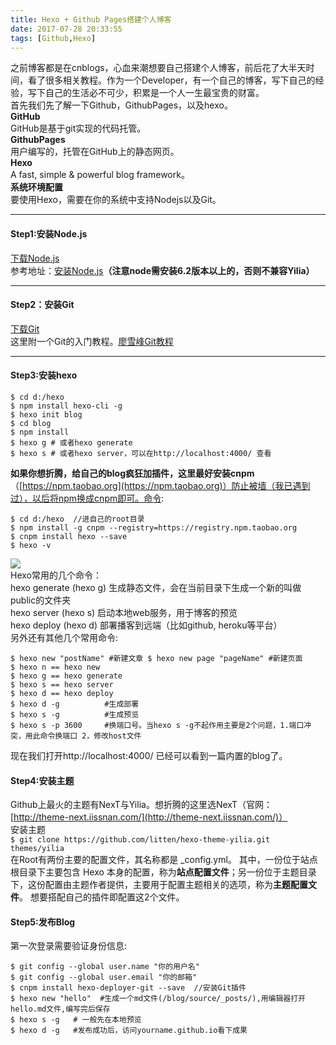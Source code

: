 ```yaml
---
title: Hexo + Github Pages搭建个人博客 
date: 2017-07-28 20:33:55
tags: [Github,Hexo]
---
```


之前博客都是在cnblogs，心血来潮想要自己搭建个人博客，前后花了大半天时间，看了很多相关教程。作为一个Developer，有一个自己的博客，写下自己的经验，写下自己的生活必不可少，积累是一个人一生最宝贵的财富。    
首先我们先了解一下Github，GithubPages，以及hexo。  
**GitHub**    
GitHub是基于git实现的代码托管。  
**GithubPages**  
用户编写的，托管在GitHub上的静态网页。  
**Hexo**   
A fast, simple & powerful blog framework。  
**系统环境配置**  
要使用Hexo，需要在你的系统中支持Nodejs以及Git。   

----------

#### Step1:安装Node.js ####
[下载Node.js](https://nodejs.org/download/ "Step1:安装Node.js")  
参考地址：[安装Node.js](http://www.runoob.com/nodejs/nodejs-install-setup.html "安装Node.js")**（注意node需安装6.2版本以上的，否则不兼容Yilia）**  

----------


#### Step2：安装Git ####
[下载Git](http://git-scm.com/download/ "下载Git")  
这里附一个Git的入门教程。[廖雪峰Git教程](https://www.liaoxuefeng.com/wiki/0013739516305929606dd18361248578c67b8067c8c017b000/ "Git教程")  

----------

#### Step3:安装hexo ####  
 ``` shell
$ cd d:/hexo
$ npm install hexo-cli -g  
$ hexo init blog
$ cd blog
$ npm install
$ hexo g # 或者hexo generate
$ hexo s # 或者hexo server，可以在http://localhost:4000/ 查看
 ```

**如果你想折腾，给自己的blog疯狂加插件，这里最好安装cnpm**（[https://npm.taobao.org](https://npm.taobao.org)）防止被墙（我已遇到过），以后将npm换成cnpm即可。命令:  
  ``` shell
$ cd d:/hexo  //进自己的root目录
$ npm install -g cnpm --registry=https://registry.npm.taobao.org
$ cnpm install hexo --save
$ hexo -v 
 ```  
![](http://i.imgur.com/NHajyOH.png)  
Hexo常用的几个命令：  
hexo generate (hexo g) 生成静态文件，会在当前目录下生成一个新的叫做public的文件夹  
hexo server (hexo s) 启动本地web服务，用于博客的预览  
hexo deploy (hexo d) 部署播客到远端（比如github, heroku等平台）  
另外还有其他几个常用命令:  
   ``` shell
$ hexo new "postName" #新建文章 $ hexo new page "pageName" #新建页面
$ hexo n == hexo new 
$ hexo g == hexo generate 
$ hexo s == hexo server
$ hexo d == hexo deploy
$ hexo d -g          #生成部署 
$ hexo s -g          #生成预览
$ hexo s -p 3600     #换端口号。当hexo s -g不起作用主要是2个问题，1.端口冲突，用此命令换端口 2，修改host文件
 ```  
现在我们打开http://localhost:4000/ 已经可以看到一篇内置的blog了。  
#### Step4:安装主题 ####  
Github上最火的主题有NexT与Yilia。想折腾的这里选NexT（官网：[http://theme-next.iissnan.com/](http://theme-next.iissnan.com/)）  
安装主题  
    `$ git clone https://github.com/litten/hexo-theme-yilia.git themes/yilia`  
在Root有两份主要的配置文件，其名称都是 _config.yml。 其中，一份位于站点根目录下主要包含 Hexo 本身的配置，称为**站点配置文件**；另一份位于主题目录下，这份配置由主题作者提供，主要用于配置主题相关的选项，称为**主题配置文件**。
想要搭配自己的插件即配置这2个文件。  
#### Step5:发布Blog ####  
第一次登录需要验证身份信息:  
   ``` shell
$ git config --global user.name "你的用户名"
$ git config --global user.email "你的邮箱"
$ cnpm install hexo-deployer-git --save  //安装Git插件
$ hexo new "hello"  #生成一个md文件(/blog/source/_posts/),用编辑器打开hello.md文件,编写完后保存
$ hexo s -g   # 一般先在本地预览
$ hexo d -g   #发布成功后，访问yourname.github.io看下成果
 ``` 
 





